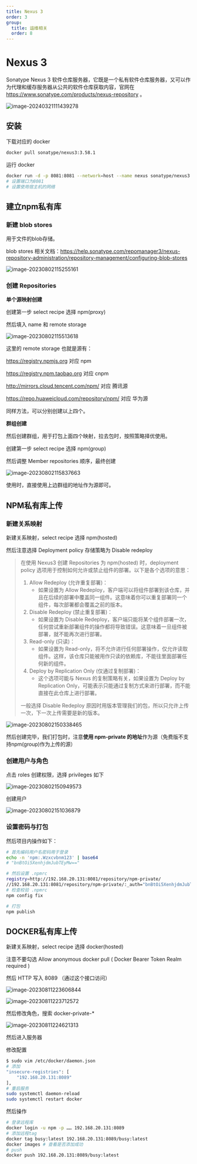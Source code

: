 ```yaml
---
title: Nexus 3
order: 3
group:
  title: 运维相关
  order: 8
---
```

# Nexus 3

Sonatype Nexus 3 软件仓库服务器，它既是一个私有软件仓库服务器，又可以作为代理和缓存服务器从公共的软件仓库获取内容，官网在 https://www.sonatype.com/products/nexus-repository 。

![image-20240321111439278](./Nexus3.assets/image-20240321111439278.png)

## 安装

下载对应的 docker

```bash
docker pull sonatype/nexus3:3.58.1
```

运行 docker

```bash
docker run -d -p 8081:8081 --network=host --name nexus sonatype/nexus3:3.58.1
# 设置端口为8081
# 设置使用宿主机的网络
```

## 建立npm私有库

### 新建 blob stores

用于文件的blob存储。

blob stores 相关文档：https://help.sonatype.com/repomanager3/nexus-repository-administration/repository-management/configuring-blob-stores

![image-20230802115255161](./Nexus3.assets/image-20230802115255161.png)

### 创建 Repositories

**单个源映射创建**

创建第一步 select recipe 选择 npm(proxy)

然后填入 name 和 remote storage

![image-20230802115513618](./Nexus3.assets/image-20230802115513618.png)

这里的 remote storage 也就是源有：

https://registry.npmjs.org	对应 npm

https://registry.npm.taobao.org	对应 cnpm

http://mirrors.cloud.tencent.com/npm/	对应 腾讯源

https://repo.huaweicloud.com/repository/npm/	对应 华为源

同样方法，可以分别创建以上四个。

**群组创建**

然后创建群组，用于打包上面四个映射，拉去包时，按照策略择优使用。

创建第一步 select recipe 选择 npm(group)

然后调整 Member repositories 顺序，最终创建

![image-20230802115837663](./Nexus3.assets/image-20230802115837663.png)

使用时，直接使用上边群组的地址作为源即可。

## NPM私有库上传

### 新建关系映射

新建关系映射，select recipe 选择 npm(hosted) 

然后注意选择 Deployment policy 存储策略为 Disable redeploy

> 在使用 Nexus3 创建 Repositories 为 npm(hosted) 时，deployment policy 选项用于控制如何允许或禁止组件的部署。以下是各个选项的意思：
>
> 1. Allow Redeploy (允许重复部署)：
>    - 如果设置为 Allow Redeploy，客户端可以将组件部署到该仓库，并且在后续的部署中覆盖同一组件。这意味着你可以重复部署同一个组件，每次部署都会覆盖之前的版本。
> 2. Disable Redeploy (禁止重复部署)：
>    - 如果设置为 Disable Redeploy，客户端只能将某个组件部署一次，任何尝试重新部署组件的操作都将导致错误。这意味着一旦组件被部署，就不能再次进行部署。
> 3. Read-only (只读)：
>    - 如果设置为 Read-only，将不允许进行任何部署操作，仅允许读取组件。这样，该仓库只能被用作只读的依赖库，不能往里面部署任何新的组件。
> 4. Deploy by Replication Only (仅通过复制部署)：
>    - 这个选项可能与 Nexus 的复制策略有关，如果设置为 Deploy by Replication Only，可能表示只能通过复制方式来进行部署，而不能直接在此仓库上进行部署。
>
> 一般选择 Disable Redeploy 原因时用版本管理我们的包，所以只允许上传一次，下一次上传需要是新的版本。

![image-20230802150338465](./Nexus3.assets/image-20230802150338465.png)

然后创建完毕，我们打包时，注意**使用 npm-private 的地址**作为源（免费版不支持npm(group)作为上传的源）

### **创建用户与角色**

点击 roles 创建权限，选择 privileges 如下

![image-20230802150949573](./Nexus3.assets/image-20230802150949573.png)

创建用户

![image-20230802151036879](./Nexus3.assets/image-20230802151036879.png)

### **设置密码与打包**

然后项目内操作如下：

```bash
# 首先编码用户名密码用于登录
echo -n 'npm:.Wzxcvbnm123' | base64
# "bnBtOi5XenhjdmJubTEyMw=="

# 然后设置 .npmrc
registry=http://192.168.20.131:8081/repository/npm-private/
//192.168.20.131:8081/repository/npm-private/:_auth="bnBtOi5XenhjdmJubTEyMw=="
# 检查校验 .npmrc
npm config fix

# 打包
npm publish
```

## DOCKER私有库上传

新建关系映射，select recipe 选择 docker(hosted) 

注意不要勾选 Allow anonymous docker pull ( Docker Bearer Token Realm required )

然后 HTTP 写入 8089 （通过这个接口访问）

![image-20230811223606844](./Nexus3.assets/image-20230811223606844.png)

![image-20230811223712572](./Nexus3.assets/image-20230811223712572.png)

然后修改角色，搜索 docker-private-*

![image-20230811224621313](./Nexus3.assets/image-20230811224621313.png)

然后进入服务器

修改配置

```bash
$ sudo vim /etc/docker/daemon.json
# 添加
"insecure-registries": [
    "192.168.20.131:8089"
],
# 重启服务
sudo systemctl daemon-reload
sudo systemctl restart docker
```

然后操作

```bash
# 登录远程库
docker login -u npm -p …… 192.168.20.131:8089
# 添加远程tag
docker tag busy:latest 192.168.20.131:8089/busy:latest
docker images # 查看是否添加成功
# push
docker push 192.168.20.131:8089/busy:latest
```

